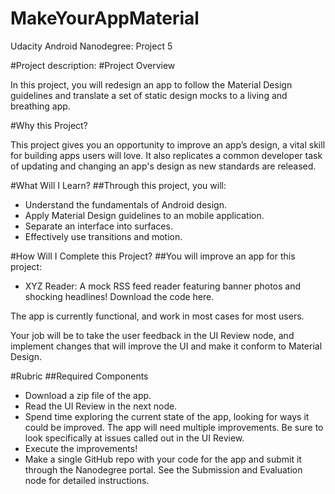 # MakeYourAppMaterial

Udacity Android Nanodegree: Project 5

#Project description:
#Project Overview

In this project, you will redesign an app to follow the Material Design guidelines and translate a set of static design mocks to a living and breathing app.

#Why this Project?

This project gives you an opportunity to improve an app’s design, a vital skill for building apps users will love. It also replicates a common developer task of updating and changing an app's design as new standards are released.

#What Will I Learn?
##Through this project, you will:

<ul>
<li>Understand the fundamentals of Android design.</br></li>
<li>Apply Material Design guidelines to an mobile application.</br></li>
<li>Separate an interface into surfaces.</br></li>
<li>Effectively use transitions and motion.</br></li>
</ul>

#How Will I Complete this Project?
##You will improve an app for this project:

<ul>
<li>XYZ Reader: A mock RSS feed reader featuring banner photos and shocking headlines! Download the code here.</br></li>
</ul>

The app is currently functional, and work in most cases for most users.

Your job will be to take the user feedback in the UI Review node, and implement changes that will improve the UI and make it conform to Material Design.

#Rubric
##Required Components

<ul>
<li>Download a zip file of the app.</li>
<li>Read the UI Review in the next node.</li>
<li>Spend time exploring the current state of the app, looking for ways it could be improved. The app will need multiple improvements. Be sure to look specifically at issues called out in the UI Review.</li>
<li>Execute the improvements!</li>
<li>Make a single GitHub repo with your code for the app and submit it through the Nanodegree portal. See the Submission and Evaluation node for detailed instructions.</li>
</ul>

